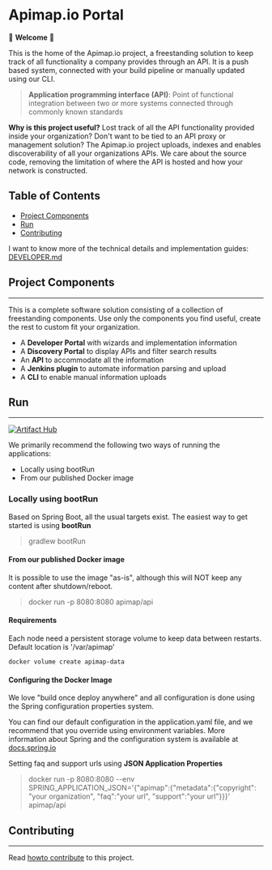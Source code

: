 Apimap.io Portal
===

🎉 **Welcome** 🎉

This is the home of the Apimap.io project, a freestanding solution to keep track of all functionality a company
provides through an API. It is a push based system, connected with your build pipeline or manually updated using our CLI.

> **Application programming interface (API)**: Point of functional integration between two or more systems connected 
> through commonly known standards

**Why is this project useful?** Lost track of all the API functionality provided inside your organization? Don't want
to be tied to an API proxy or management solution? The Apimap.io project uploads, indexes and enables discoverability of all
your organizations APIs. We care about the source code, removing the limitation of where the API is hosted and how your
network is constructed.

## Table of Contents

* [Project Components](#project-components)
* [Run](#run)
* [Contributing](#contributing)

I want to know more of the technical details and implementation guides: [DEVELOPER.md](DEVELOPER.md)

## Project Components
___
This is a complete software solution consisting of a collection of freestanding components. Use only the components you 
find useful, create the rest to custom fit your organization.

- A **Developer Portal** with wizards and implementation information
- A **Discovery Portal** to display APIs and filter search results
- An **API** to accommodate all the information
- A **Jenkins plugin** to automate information parsing and upload
- A **CLI** to enable manual information uploads

## Run
___
[![Artifact Hub](https://img.shields.io/endpoint?url=https://artifacthub.io/badge/repository/apimap)](https://artifacthub.io/packages/search?repo=apimap)

We primarily recommend the following two ways of running the applications:
- Locally using bootRun
- From our published Docker image

### Locally using bootRun

Based on Spring Boot, all the usual targets exist. The easiest way to get started is using **bootRun** 

> gradlew bootRun

#### From our published Docker image

It is possible to use the image "as-is", although this will NOT keep any content after shutdown/reboot.

> docker run -p 8080:8080 apimap/api

#### Requirements

Each node need a persistent storage volume to keep data between restarts. Default location is '/var/apimap'

```shell script
docker volume create apimap-data
```

#### Configuring the Docker Image

We love "build once deploy anywhere" and all configuration is done using the Spring configuration properties system.

You can find our default configuration in the application.yaml file, and we recommend that you override using environment variables.
More information about Spring and the configuration system is available at [docs.spring.io](https://docs.spring.io/spring-boot/docs/current/reference/html/features.html#features.external-config)

Setting faq and support urls using **JSON Application Properties**
> docker run -p 8080:8080 --env SPRING_APPLICATION_JSON='{"apimap":{"metadata":{"copyright": "your organization", "faq":"your url", "support":"your url"}}}' apimap/api

## Contributing
___

Read [howto contribute](CONTRIBUTING.md) to this project.